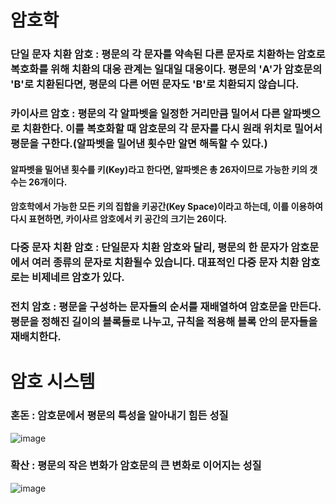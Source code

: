 # 암호학
### 단일 문자 치환 암호 : 평문의 각 문자를 약속된 다른 문자로 치환하는 암호로 복호화를 위해 치환의 대응 관계는 일대일 대응이다. 평문의 'A'가 암호문의 'B'로 치환된다면, 평문의 다른 어떤 문자도 'B'로 치환되지 않습니다.
### 카이사르 암호 : 평문의 각 알파벳을 일정한 거리만큼 밀어서 다른 알파벳으로 치환한다. 이를 복호화할 때 암호문의 각 문자를 다시 원래 위치로 밀어서 평문을 구한다.(알파벳을 밀어낸 횟수만 알면 해독할 수 있다.)
#### 알파벳을 밀어낸 횟수를 키(Key)라고 한다면, 알파벳은 총 26자이므로 가능한 키의 갯수는 26개이다.
#### 암호학에서 가능한 모든 키의 집합을 키공간(Key Space)이라고 하는데, 이를 이용하여 다시 표현하면, 카이사르 암호에서 키 공간의 크기는 26이다.

### 다중 문자 치환 암호 : 단일문자 치환 암호와 달리, 평문의 한 문자가 암호문에서 여러 종류의 문자로 치환될수 있습니다. 대표적인 다중 문자 치환 암호로는 비제네르 암호가 있다.
### 전치 암호 : 평문을 구성하는 문자들의 순서를 재배열하여 암호문을 만든다. 평문을 정해진 길이의 블록들로 나누고, 규칙을 적용해 블록 안의 문자들을 재배치한다.

# 암호 시스템
### 혼돈 : 암호문에서 평문의 특성을 알아내기 힘든 성질
![image](https://user-images.githubusercontent.com/81984723/186636263-bcc340b4-84da-48c1-b359-0c2dd92147ef.png)
### 확산 : 평문의 작은 변화가 암호문의 큰 변화로 이어지는 성질
![image](https://user-images.githubusercontent.com/81984723/186636328-225f574c-f95b-4bba-9476-0c310ef468e2.png)
